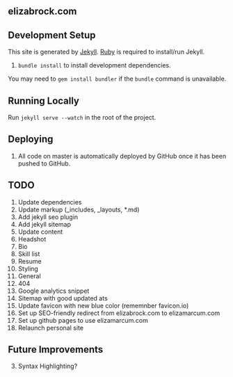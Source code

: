 elizabrock.com
--------------

## Development Setup

This site is generated by [Jekyll](http://jekyllrb.com/). [Ruby](https://www.ruby-lang.org) is required to install/run Jekyll.

1. `bundle install` to install development dependencies.

You may need to `gem install bundler` if the `bundle` command is unavailable.

## Running Locally

Run `jekyll serve --watch` in the root of the project.


## Deploying

1. All code on master is automatically deployed by GitHub once it has been pushed to GitHub.

## TODO

1. Update dependencies
2. Update markup (\_includes, \_layouts, \*.md)
3. Add jekyll seo plugin
4. Add jekyll sitemap
2. Update content
  1. Headshot
  1. Bio
  2. Skill list
  3. Resume
0. Styling
  1. General
  2. 404
1. Google analytics snippet
2. Sitemap with good updated ats
3. Update favicon with new blue color (rememnber favicon.io)
10. Set up SEO-friendly redirect from elizabrock.com to elizamarcum.com
11. Set up github pages to use elizamarcum.com
12. Relaunch personal site

## Future Improvements

3. Syntax Highlighting?
